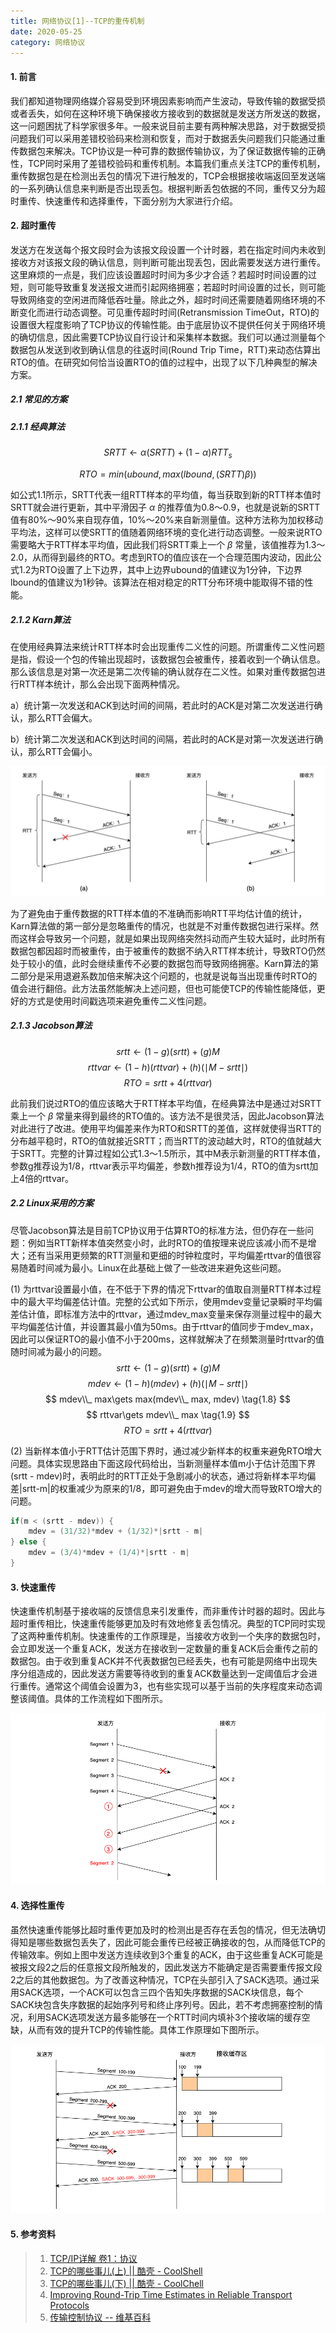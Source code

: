 ```yaml
---
title: 网络协议[1]--TCP的重传机制
date: 2020-05-25
category: 网络协议
---
```

#### 1. 前言

我们都知道物理网络媒介容易受到环境因素影响而产生波动，导致传输的数据受损或者丢失，如何在这种环境下确保接收方接收到的数据就是发送方所发送的数据，这一问题困扰了科学家很多年。一般来说目前主要有两种解决思路，对于数据受损问题我们可以采用差错校验码来检测和恢复，而对于数据丢失问题我们只能通过重传数据包来解决。TCP协议是一种可靠的数据传输协议，为了保证数据传输的正确性，TCP同时采用了差错校验码和重传机制。本篇我们重点关注TCP的重传机制，重传数据包是在检测出丢包的情况下进行触发的，TCP会根据接收端返回至发送端的一系列确认信息来判断是否出现丢包。根据判断丢包依据的不同，重传又分为超时重传、快速重传和选择重传，下面分别为大家进行介绍。

#### 2. 超时重传

发送方在发送每个报文段时会为该报文段设置一个计时器，若在指定时间内未收到接收方对该报文段的确认信息，则判断可能出现丢包，因此需要发送方进行重传。这里麻烦的一点是，我们应该设置超时时间为多少才合适？若超时时间设置的过短，则可能导致重复发送报文进而引起网络拥塞；若超时时间设置的过长，则可能导致网络变的空闲进而降低吞吐量。除此之外，超时时间还需要随着网络环境的不断变化而进行动态调整。可见重传超时时间(Retransmission TimeOut，RTO)的设置很大程度影响了TCP协议的传输性能。由于底层协议不提供任何关于网络环境的确切信息，因此需要TCP协议自行设计和采集样本数据。我们可以通过测量每个数据包从发送到收到确认信息的往返时间(Round Trip Time，RTT)来动态估算出RTO的值。在研究如何恰当设置RTO的值的过程中，出现了以下几种典型的解决方案。

##### 2.1 常见的方案

##### 2.1.1 经典算法

$$
SRTT\gets\alpha(SRTT)+(1-\alpha)RTT_s \tag{1.1}
$$

$$
RTO = min(ubound, max(lbound, (SRTT)\beta)) \tag{1.2}
$$

如公式1.1所示，SRTT代表一组RTT样本的平均值，每当获取到新的RTT样本值时SRTT就会进行更新，其中平滑因子 $\alpha$ 的推荐值为0.8～0.9，也就是说新的SRTT值有80%～90%来自现存值，10%～20%来自新测量值。这种方法称为加权移动平均法，这样可以使SRTT的值随着网络环境的变化进行动态调整。一般来说RTO需要略大于RTT样本平均值，因此我们将SRTT乘上一个 $\beta$ 常量，该值推荐为1.3～2.0，从而得到最终的RTO。考虑到RTO的值应该在一个合理范围内波动，因此公式1.2为RTO设置了上下边界，其中上边界ubound的值建议为1分钟，下边界lbound的值建议为1秒钟。该算法在相对稳定的RTT分布环境中能取得不错的性能。

##### 2.1.2 Karn算法

在使用经典算法来统计RTT样本时会出现重传二义性的问题。所谓重传二义性问题是指，假设一个包的传输出现超时，该数据包会被重传，接着收到一个确认信息。那么该信息是对第一次还是第二次传输的确认就存在二义性。如果对重传数据包进行RTT样本统计，那么会出现下面两种情况。

a）统计第一次发送和ACK到达时间的间隔，若此时的ACK是对第二次发送进行确认，那么RTT会偏大。

b）统计第二次发送和ACK到达时间的间隔，若此时的ACK是对第一次发送进行确认，那么RTT会偏小。

![1](https://raw.githubusercontent.com/liuyunplus/yun-images/master/H9rQLA.png)

为了避免由于重传数据的RTT样本值的不准确而影响RTT平均估计值的统计，Karn算法做的第一部分是忽略重传的情况，也就是不对重传数据包进行采样。然而这样会导致另一个问题，就是如果出现网络突然抖动而产生较大延时，此时所有数据包都因超时而被重传，由于被重传的数据不纳入RTT样本统计，导致RTO仍然处于较小的值，此时会继续重传不必要的数据包而导致网络拥塞。Karn算法的第二部分是采用退避系数加倍来解决这个问题的，也就是说每当出现重传时RTO的值会进行翻倍。此方法虽然能解决上述问题，但也可能使TCP的传输性能降低，更好的方式是使用时间戳选项来避免重传二义性问题。

##### 2.1.3 Jacobson算法

$$
srtt\gets(1-g)(srtt)+(g)M \tag{1.3}
$$
$$
rttvar\gets(1-h)(rttvar)+(h)(\mid{M-srtt}\mid) \tag{1.4}
$$
$$
 RTO = srtt + 4(rttvar) \tag{1.5}
$$

此前我们说过RTO的值应该略大于RTT样本平均值，在经典算法中是通过对SRTT乘上一个 $\beta$ 常量来得到最终的RTO值的。该方法不是很灵活，因此Jacobson算法对此进行了改进。使用平均偏差来作为RTO和SRTT的差值，这样就使得当RTT的分布越平稳时，RTO的值就接近SRTT；而当RTT的波动越大时，RTO的值就越大于SRTT。完整的计算过程如公式1.3～1.5所示，其中M表示新测量的RTT样本值，参数g推荐设为1/8，rttvar表示平均偏差，参数h推荐设为1/4，RTO的值为srtt加上4倍的rttvar。

##### 2.2 Linux采用的方案

尽管Jacobson算法是目前TCP协议用于估算RTO的标准方法，但仍存在一些问题：例如当RTT新样本值突然变小时，此时RTO的值按理来说应该减小而不是增大；还有当采用更频繁的RTT测量和更细的时钟粒度时，平均偏差rttvar的值很容易随着时间减为最小。Linux在此基础上做了一些改进来避免这些问题。

(1) 为rttvar设置最小值，在不低于下界的情况下rttvar的值取自测量RTT样本过程中的最大平均偏差估计值。完整的公式如下所示，使用mdev变量记录瞬时平均偏差估计值，即标准方法中的rttvar，通过mdev_max变量来保存测量过程中的最大平均偏差估计值，并设置其最小值为50ms。由于rttvar的值同步于mdev_max，因此可以保证RTO的最小值不小于200ms，这样就解决了在频繁测量时rttvar的值随时间减为最小的问题。
$$
srtt\gets(1-g)(srtt)+(g)M \tag{1.6}
$$
$$
mdev\gets(1-h)(mdev)+(h)(\mid{M-srtt}\mid) \tag{1.7}
$$
$$
mdev\\_ max\gets max(mdev\\_ max, mdev) \tag{1.8}
$$
$$
rttvar\gets mdev\\_ max \tag{1.9}
$$
$$
 RTO = srtt + 4(rttvar) \tag{2.0}
$$

(2) 当新样本值小于RTT估计范围下界时，通过减少新样本的权重来避免RTO增大问题。具体实现思路由下面这段代码给出，当新测量样本值m小于估计范围下界(srtt - mdev)时，表明此时的RTT正处于急剧减小的状态，通过将新样本平均偏差|srtt-m|的权重减少为原来的1/8，即可避免由于mdev的增大而导致RTO增大的问题。

```c
if(m < (srtt - mdev)) {
    mdev = (31/32)*mdev + (1/32)*|srtt - m|
} else {
    mdev = (3/4)*mdev + (1/4)*|srtt - m|
}
```

#### 3. 快速重传

快速重传机制基于接收端的反馈信息来引发重传，而非重传计时器的超时。因此与超时重传相比，快速重传能够更加及时有效地修复丢包情况。典型的TCP同时实现了这两种重传机制。快速重传的工作原理是，当接收方收到一个失序的数据包时，会立即发送一个重复ACK，发送方在接收到一定数量的重复ACK后会重传之前的数据包。由于收到重复ACK并不代表数据包已经丢失，也有可能是网络中出现失序分组造成的，因此发送方需要等待收到的重复ACK数量达到一定阈值后才会进行重传。通常这个阈值会设置为3，也有些实现可以基于当前的失序程度来动态调整该阈值。具体的工作流程如下图所示。

![2](https://raw.githubusercontent.com/liuyunplus/yun-images/master/q0kaHf.png)

#### 4. 选择性重传

虽然快速重传能够比超时重传更加及时的检测出是否存在丢包的情况，但无法确切得知是哪些数据包丢失了，因此可能会重传已经被正确接收的包，从而降低TCP的传输效率。例如上图中发送方连续收到3个重复的ACK，由于这些重复ACK可能是被报文段2之后的任意报文段所触发的，因此发送方不能确定是否需要重传报文段2之后的其他数据包。为了改善这种情况，TCP在头部引入了SACK选项。通过采用SACK选项，一个ACK可以包含三四个告知失序数据的SACK块信息，每个SACK块包含失序数据的起始序列号和终止序列号。因此，若不考虑拥塞控制的情况，利用SACK选项发送方最多能够在一个RTT时间内填补3个接收端的缓存空缺，从而有效的提升TCP的传输性能。具体工作原理如下图所示。

![4](https://raw.githubusercontent.com/liuyunplus/yun-images/master/IdtrNz.png)

#### 5. 参考资料

> 1. [TCP/IP详解 卷1：协议](https://book.douban.com/subject/1088054/)
> 2. [TCP的哪些事儿(上)  || 酷壳 - CoolShell](https://coolshell.cn/articles/11564.html) 
> 3. [TCP的哪些事儿(下)  || 酷壳 - CoolChell](https://coolshell.cn/articles/11609.html) 
> 4. [Improving Round-Trip Time Estimates in Reliable Transport Protocols](chrome-extension://ikhdkkncnoglghljlkmcimlnlhkeamad/pdf-viewer/web/viewer.html?file=http%3A%2F%2Fccr.sigcomm.org%2Farchive%2F1995%2Fjan95%2Fccr-9501-partridge87.pdf)
> 5. [传输控制协议 -- 维基百科](https://zh.wikipedia.org/wiki/%E4%BC%A0%E8%BE%93%E6%8E%A7%E5%88%B6%E5%8D%8F%E8%AE%AE)

